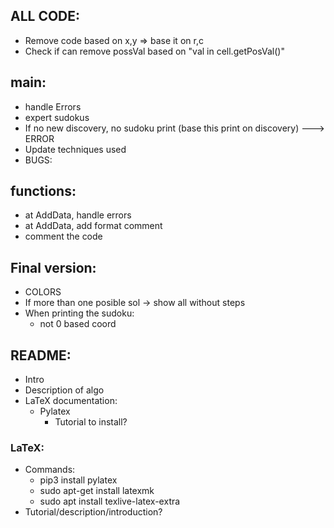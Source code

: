 ## ALL CODE:
- Remove code based on x,y => base it on r,c
- Check if can remove possVal based on "val in cell.getPosVal()"


## main:
- handle Errors
- expert sudokus
- If no new discovery, no sudoku print (base this print on discovery) ---> ERROR
- Update techniques used
- BUGS:


## functions:
- at AddData, handle errors
- at AddData, add format comment
- comment the code

## Final version:
- COLORS
- If more than one posible sol -> show all without steps
- When printing the sudoku:
  - not 0 based coord



## README:
- Intro
- Description of algo
- LaTeX documentation:
  - Pylatex
    - Tutorial to install?

### LaTeX:
- Commands:
  - pip3 install pylatex
  - sudo apt-get install latexmk
  - sudo apt install texlive-latex-extra
- Tutorial/description/introduction?